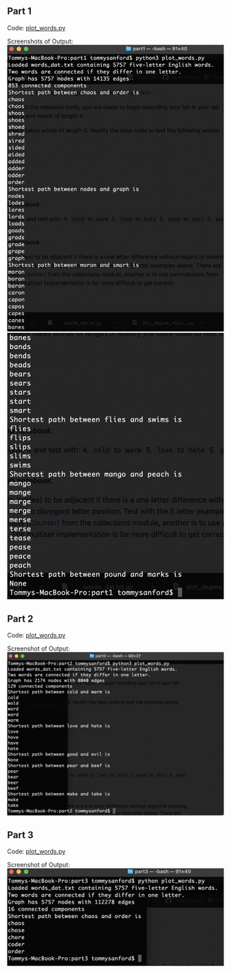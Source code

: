 ## Part 1

Code: [plot_words.py](part1/plot_words.py)

Screenshots of Output:
![part1_1](part1/part1_1.png)
![part1_2](part1/part1_2.png)

## Part 2

Code: [plot_words.py](part2/plot_words.py)

Screenshot of Output:
![part2](part2/part2.png)

## Part 3

Code: [plot_words.py](part3/plot_words.py)

Screenshot of Output:
![part3](part3/part3.png)
